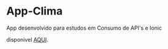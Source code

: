 # App-Clima

App desenvolvido para estudos em Consumo de API's e Ionic

disponivel <a href="https://srkayrez.github.io/App-Clima/">AQUI</a>.
